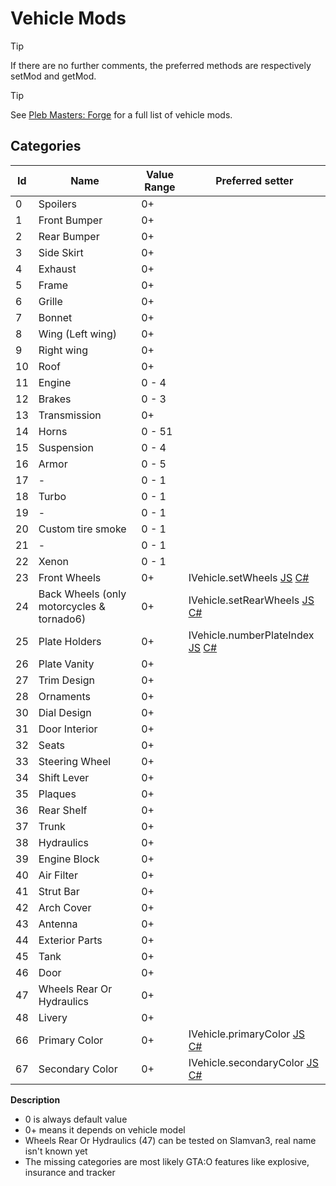 ﻿# Vehicle Mods

> [!TIP]
> If there are no further comments, the preferred methods are respectively setMod and getMod.

> [!TIP]
> See <a href='https://forge.plebmasters.de/vehiclemods'>Pleb Masters: Forge</a> for a full list of vehicle mods.

## Categories

| Id  | Name                                      | Value Range | Preferred setter                                                                                                                                                                                                                                                            |
|-----|-------------------------------------------|-------------|-----------------------------------------------------------------------------------------------------------------------------------------------------------------------------------------------------------------------------------------------------------------------------|
| 0   | Spoilers                                  | 0+          |                                                                                                                                                                                                                                                                             |
| 1   | Front Bumper                              | 0+          |                                                                                                                                                                                                                                                                             |
| 2   | Rear Bumper                               | 0+          |                                                                                                                                                                                                                                                                             |
| 3   | Side Skirt                                | 0+          |                                                                                                                                                                                                                                                                             |
| 4   | Exhaust                                   | 0+          |                                                                                                                                                                                                                                                                             |
| 5   | Frame                                     | 0+          |                                                                                                                                                                                                                                                                             |
| 6   | Grille                                    | 0+          |                                                                                                                                                                                                                                                                             |
| 7   | Bonnet                                    | 0+          |                                                                                                                                                                                                                                                                             |
| 8   | Wing (Left wing)                          | 0+          |                                                                                                                                                                                                                                                                             |
| 9   | Right wing                                | 0+          |                                                                                                                                                                                                                                                                             |
| 10  | Roof                                      | 0+          |                                                                                                                                                                                                                                                                             |
| 11  | Engine                                    | 0 - 4       |                                                                                                                                                                                                                                                                             |
| 12  | Brakes                                    | 0 - 3       |                                                                                                                                                                                                                                                                             |
| 13  | Transmission                              | 0+          |                                                                                                                                                                                                                                                                             |
| 14  | Horns                                     | 0 - 51      |                                                                                                                                                                                                                                                                             |
| 15  | Suspension                                | 0 - 4       |                                                                                                                                                                                                                                                                             |
| 16  | Armor                                     | 0 - 5       |                                                                                                                                                                                                                                                                             |
| 17  | -                                         | 0 - 1       |                                                                                                                                                                                                                                                                             |
| 18  | Turbo                                     | 0 - 1       |                                                                                                                                                                                                                                                                             |
| 19  | -                                         | 0 - 1       |                                                                                                                                                                                                                                                                             |
| 20  | Custom tire smoke                         | 0 - 1       |                                                                                                                                                                                                                                                                             |
| 21  | -                                         | 0 - 1       |                                                                                                                                                                                                                                                                             |
| 22  | Xenon                                     | 0 - 1       |                                                                                                                                                                                                                                                                             |
| 23  | Front Wheels                              | 0+          | IVehicle.setWheels [JS](http://docs.altv.mp/js/api/alt-server.Vehicle.html#_altmp_altv_types_alt_server_Vehicle_setWheels) [C#](http://docs.altv.mp/cs/api/AltV.Net.Elements.Entities.IVehicle.html#AltV_Net_Elements_Entities_IVehicle_SetWheels_System_Byte_System_Byte_) |
| 24  | Back Wheels (only motorcycles & tornado6) | 0+          | IVehicle.setRearWheels [JS](http://docs.altv.mp/js/api/alt-server.Vehicle.html#_altmp_altv_types_alt_server_Vehicle_setRearWheels) [C#](http://docs.altv.mp/cs/api/AltV.Net.Elements.Entities.IVehicle.html#AltV_Net_Elements_Entities_IVehicle_RearWheel)                  |
| 25  | Plate Holders                             | 0+          | IVehicle.numberPlateIndex [JS](http://docs.altv.mp/js/api/alt-server.Vehicle.html#_altmp_altv_types_alt_server_Vehicle_numberPlateIndex) [C#](http://docs.altv.mp/cs/api/AltV.Net.Elements.Entities.IVehicle.html#AltV_Net_Elements_Entities_IVehicle_NumberplateIndex)     |
| 26  | Plate Vanity                              | 0+          |                                                                                                                                                                                                                                                                             |
| 27  | Trim Design                               | 0+          |                                                                                                                                                                                                                                                                             |
| 28  | Ornaments                                 | 0+          |                                                                                                                                                                                                                                                                             |
| 30  | Dial Design                               | 0+          |                                                                                                                                                                                                                                                                             |
| 31  | Door Interior                             | 0+          |                                                                                                                                                                                                                                                                             |
| 32  | Seats                                     | 0+          |                                                                                                                                                                                                                                                                             |
| 33  | Steering Wheel                            | 0+          |                                                                                                                                                                                                                                                                             |
| 34  | Shift Lever                               | 0+          |                                                                                                                                                                                                                                                                             |
| 35  | Plaques                                   | 0+          |                                                                                                                                                                                                                                                                             |
| 36  | Rear Shelf                                | 0+          |                                                                                                                                                                                                                                                                             |
| 37  | Trunk                                     | 0+          |                                                                                                                                                                                                                                                                             |
| 38  | Hydraulics                                | 0+          |                                                                                                                                                                                                                                                                             |
| 39  | Engine Block                              | 0+          |                                                                                                                                                                                                                                                                             |
| 40  | Air Filter                                | 0+          |                                                                                                                                                                                                                                                                             |
| 41  | Strut Bar                                 | 0+          |                                                                                                                                                                                                                                                                             |
| 42  | Arch Cover                                | 0+          |                                                                                                                                                                                                                                                                             |
| 43  | Antenna                                   | 0+          |                                                                                                                                                                                                                                                                             |
| 44  | Exterior Parts                            | 0+          |                                                                                                                                                                                                                                                                             |
| 45  | Tank                                      | 0+          |                                                                                                                                                                                                                                                                             |
| 46  | Door                                      | 0+          |                                                                                                                                                                                                                                                                             |
| 47  | Wheels Rear Or Hydraulics                 | 0+          |                                                                                                                                                                                                                                                                             |
| 48  | Livery                                    | 0+          |                                                                                                                                                                                                                                                                             |
| 66  | Primary Color                             | 0+          | IVehicle.primaryColor [JS](http://docs.altv.mp/js/api/alt-server.Vehicle.html#_altmp_altv_types_alt_server_Vehicle_primaryColor) [C#](http://docs.altv.mp/cs/api/AltV.Net.Elements.Entities.IVehicle.html#AltV_Net_Elements_Entities_IVehicle_PrimaryColor)                 |
| 67  | Secondary Color                           | 0+          | IVehicle.secondaryColor [JS](http://docs.altv.mp/js/api/alt-server.Vehicle.html#_altmp_altv_types_alt_server_Vehicle_secondaryColor) [C#](http://docs.altv.mp/cs/api/AltV.Net.Elements.Entities.IVehicle.html#AltV_Net_Elements_Entities_IVehicle_SecondaryColor)           |

**Description**

- 0 is always default value
- 0+ means it depends on vehicle model
- Wheels Rear Or Hydraulics (47) can be tested on Slamvan3, real name isn't known yet
- The missing categories are most likely GTA:O features like explosive, insurance and tracker